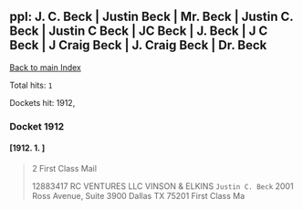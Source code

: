 
## ppl: J. C. Beck | Justin Beck | Mr. Beck | Justin C. Beck | Justin C Beck | JC Beck | J. Beck | J C Beck | J Craig Beck | J. Craig Beck | Dr. Beck

[Back to main Index](README.md)

Total hits: `1`

Dockets hit: 1912, 

### Docket 1912

#### [1912. 1. ]
> 2 First Class Mail
> 
> 12883417 RC VENTURES LLC VINSON & ELKINS `Justin C. Beck` 2001 Ross Avenue, Suite 3900 Dallas TX 75201 First Class Ma
